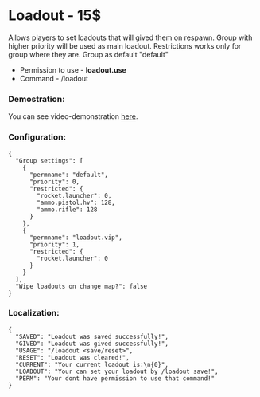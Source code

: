 Loadout - 15$
=================================================
Allows players to set loadouts that will gived them on respawn. 
Group with higher priority will be used as main loadout. 
Restrictions works only for group where they are. Group as default "default"

* Permission to use - **loadout.use**
* Command - /loadout

### Demostration:
You can see video-demonstration [here]().

### Configuration:
```
{
  "Group settings": [
    {
      "permname": "default",
      "priority": 0,
      "restricted": {
        "rocket.launcher": 0,
        "ammo.pistol.hv": 128,
        "ammo.rifle": 128
      }
    },
    {
      "permname": "loadout.vip",
      "priority": 1,
      "restricted": {
        "rocket.launcher": 0
      }
    }
  ],
  "Wipe loadouts on change map?": false
}
```

### Localization:
```
{
  "SAVED": "Loadout was saved successfully!",
  "GIVED": "Loadout was gived successfully!",
  "USAGE": "/loadout <save/reset>",
  "RESET": "Loadout was cleared!",
  "CURRENT": "Your current loadout is:\n{0}",
  "LOADOUT": "Your can set your loadout by /loadout save!",
  "PERM": "Your dont have permission to use that command!"
}
```